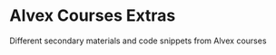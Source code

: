 Alvex Courses Extras
====================

Different secondary materials and code snippets from Alvex courses
